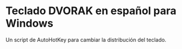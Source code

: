 # Teclado DVORAK en español para Windows

Un script de AutoHotKey para cambiar la distribución del teclado.
